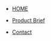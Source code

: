<!-- docs/_sidebar.md -->

* [HOME](./)

* [Product Brief](./product.md)

* [Contact](./contact/index)